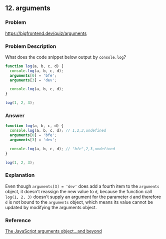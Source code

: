 ## 12. arguments

### Problem

https://bigfrontend.dev/quiz/arguments

### Problem Description

What does the code snippet below output by `console.log`?

```js
function log(a, b, c, d) {
  console.log(a, b, c, d);
  arguments[0] = 'bfe';
  arguments[3] = 'dev';

  console.log(a, b, c, d);
}

log(1, 2, 3);
```

### Answer

```js
function log(a, b, c, d) {
  console.log(a, b, c, d); // 1,2,3,undefined
  arguments[0] = 'bfe';
  arguments[3] = 'dev';

  console.log(a, b, c, d); // "bfe",2,3,undefined
}

log(1, 2, 3);
```

### Explanation

Even though `arguments[3] = 'dev'` does add a fourth item to the `arguments` object, it doesn't reassign the new value to `d`, because the function call `log(1, 2, 3)` doesn't supply an argument for the parameter `d` and therefore `d` is not bound to the `arguments` object, which means its value cannot be updated by modifying the arguments object.

### Reference

[The JavaScript arguments object…and beyond](https://javascriptweblog.wordpress.com/2011/01/18/javascripts-arguments-object-and-beyond/)
